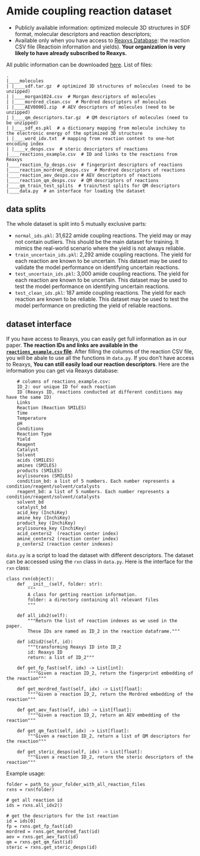 # Amide coupling reaction dataset

- Publicly available information: optimized molecule 3D structures in SDF format, molecular descriptors and reaction descriptors;
- Available only when you have access to [Reaxys Database](https://www.reaxys.com/): the reaction CSV file (Reactioin information and yields). **Your organization is very likely to have already subscribed to Reaxys.**


All public information can be downloaded [here](https://drive.google.com/drive/folders/1IIUVKZJahufrSspAz5_nDCH7D29m7b1J?usp=share_link). List of files:
```
.
|____molecules
| |____sdf.tar.gz  # optimized 3D structures of molecules (need to be unzipped)
| |____morgan1024.csv  # Morgan descriptors of molecules
| |____mordred_clean.csv  # Mordred descriptors of molecules
| |____AEV00001.zip  # AEV descriptors of molecules (need to be unzipped)
| |____qm_descriptors.tar.gz  # QM descriptors of molecules (need to be unzipped)
| |____sdf_es.pkl  # a dictionary mapping from molecule inchikey to the electronic energy of the optimized 3D structure
| |____word_idx.txt  # mapping from reaction context to one-hot encoding index
| |____v_desps.csv  # steric descriptors of reactions
|____reactions_example.csv  # ID and links to the reactions from Reaxys
|____reaction_fp_desps.csv  # fingerprint descriptors of reactions
|____reaction_mordred_desps.csv  # Mordred descriptors of reactions 
|____reaction_aev_desps.csv # AEV descriptors of reactions
|____reaction_qm_desps.csv  # QM descriptors of reactions
|____qm_train_test_splits  # train/test splits for QM descriptors
|____data.py  # an interface for loading the dataset
```

## data splits
The whole dataset is split into 5 mutually exclusive parts:
- `normal_ids.pkl`: 31,622 amide coupling reactions. The yield may or may not contain outliers. This should be the main dataset for training. It mimics the real-world scenario where the yield is not always reliable.
- `train_uncertain_ids.pkl`: 2,292 amide coupling reactions. The yield for each reaction are known to be uncertain. This dataset may be used to validate the model performance on identifying uncertain reactions.
- `test_uncertain_ids.pkl`: 3,000 amide coupling reactions. The yield for each reaction are known to be uncertain. This dataset may be used to test the model performance on identifying uncertain reactions.
- `test_clean_ids.pkl`: 187 amide coupling reactions. The yield for each reaction are known to be reliable. This dataset may be used to test the model performance on predicting the yield of reliable reactions.

## dataset interface
If you have access to Reaxys, you can easily get full information as in our paper. **The reaction IDs and links are available in the [`reactions_example.csv` file](https://drive.google.com/file/d/1ka5l256TAc4p-FhPh1ZMnNva8VsrCJeY/view?usp=drive_link)**. After filling the columns of the reaction CSV file, you will be abale to use all the functions in `data.py`. If you don't have access to Reaxys, **You can still easily load our reaction descriptors**.
Here are the information you can get via Reaxys database:
```
    # columns of reactions_example.csv:
    ID_2: our unique ID for each reaction
    ID (Reaxys ID, reactions conducted at different conditions may have the same ID)
    Links
    Reaction (Reaction SMILES)
    Time
    Temperature
    pH
    Conditions
    Reaction Type
    Yield
    Reagent
    Catalyst
    Solvent
    acids (SMILES)
    amines (SMILES)
    products (SMILES)
    acylisoureas (SMILES)
    condition_bd: a list of 5 numbers. Each number represents a condition/reagent/solvent/catalysts
    reagent_bd: a list of 5 numbers. Each number represents a condition/reagent/solvent/catalysts
    solvent_bd
    catalyst_bd
    acid_key (InchiKey)
    amine_key (InchiKey)
    product_key (InchiKey)
    acylisourea_key (InchiKey)
    acid_centers2  (reaction center index)
    amine_centers2 (reaction center index)
    p_centers2 (reaction center indexes)
```


`data.py` is a script to load the dataset with different descriptors. The dataset can be accessed using the `rxn` class in `data.py`. Here is the interface for the `rxn` class:
```
class rxn(object):
    def __init__(self, folder: str):
        """
        A class for getting reaction information.
        folder: a directory containing all relevant files
        """
    
    def all_idx2(self):
        """Return the list of reaction indexes as we used in the paper.
        These IDs are named as ID_2 in the reaction dataframe."""
    
    def id2id2(self, id):
        """transforming Reaxys ID into ID_2
        id: Reaxys ID
        return: a list of ID_2"""

    def get_fp_fast(self, idx) -> List[int]:
        """"Given a reaction ID_2, return the fingerprint embedding of the reaction"""
    
    def get_mordred_fast(self, idx) -> List[float]:
        """"Given a reaction ID_2, return the Mordred embedding of the reaction"""
    
    def get_aev_fast(self, idx) -> List[float]:
        """"Given a reaction ID_2, return an AEV embedding of the reaction"""

    def get_qm_fast(self, idx) -> List[float]:
        """Given a reaction ID_2, return a list of QM descriptors for the reaction"""
    
    def get_steric_desps(self, idx) -> List[float]:
        """Given a reaction ID_2, return the steric descriptors of the reaction"""
```

Example usage:
```
folder = path_to_your_folder_with_all_reaction_files
rxns = rxn(folder)

# get all reaction id
ids = rxns.all_idx2()

# get the descriptors for the 1st reaction
id = ids[0]
fp = rxns.get_fp_fast(id)
mordred = rxns.get_mordred_fast(id)
aev = rxns.get_aev_fast(id)
qm = rxns.get_qm_fast(id)
steric = rxns.get_steric_desps(id)
```
